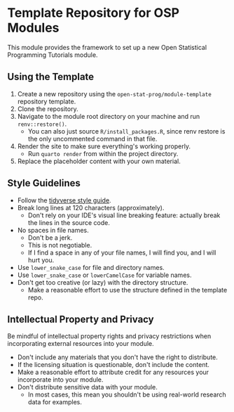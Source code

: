 # Template Repository for OSP Modules

This module provides the framework to set up a new Open Statistical Programming Tutorials module.

## Using the Template

1. Create a new repository using the `open-stat-prog/module-template` repository template.
1. Clone the repository.
1. Navigate to the module root directory on your machine and run `renv::restore()`.
   - You can also just source `R/install_packages.R`, since renv restore is the only uncommented command in that file.
1. Render the site to make sure everything's working properly.
   - Run `quarto render` from within the project directory.
1. Replace the placeholder content with your own material.

## Style Guidelines

- Follow the [tidyverse style guide](https://style.tidyverse.org/).
- Break long lines at 120 characters (approximately).
   - Don't rely on your IDE's visual line breaking feature: actually break the lines in the source code.
- No spaces in file names.
   - Don't be a jerk.
   - This is not negotiable.
   - If I find a space in any of your file names, I will find you, and I will hurt you.
- Use `lower_snake_case` for file and directory names.
- Use `lower_snake_case` or `lowerCamelCase` for variable names.
- Don't get too creative (or lazy) with the directory structure.
   - Make a reasonable effort to use the structure defined in the template repo.

## Intellectual Property and Privacy

Be mindful of intellectual property rights and privacy restrictions when incorporating external resources into your module.

- Don't include any materials that you don't have the right to distribute.
- If the licensing situation is questionable, don't include the content.
- Make a reasonable effort to attribute credit for any resources your incorporate into your module.
- Don't distribute sensitive data with your module.
   - In most cases, this mean you shouldn't be using real-world research data for examples.
